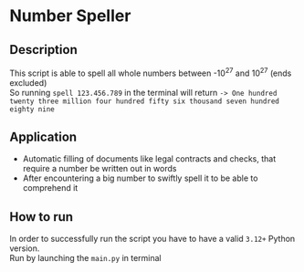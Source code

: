 # Number Speller

Description
---
This script is able to spell all whole numbers between -10<sup>27</sup> and  10<sup>27</sup> (ends excluded)\
So running `spell 123.456.789` in the terminal will return `-> One hundred twenty three million four hundred fifty six thousand seven hundred eighty nine`

Application
---
* Automatic filling of documents like legal contracts and checks, that require a number be written out in words
* After encountering a big number to swiftly spell it to be able to comprehend it

How to run
---
In order to successfully run the script you have to have a valid `3.12+` Python version.\
Run by launching the `main.py` in terminal
